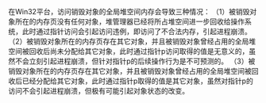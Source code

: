 在Win32平台，访问销毁对象的全局堆空间内存会导致三种情况：
（1）被销毁对象所在的内存页没有任何对象，堆管理器已经将所占堆空间进一步回收给操作系统，此时通过指针访问会引起访问违例，即访问了不合法内存，引起进程崩溃。
（2）被销毁对象所在的内存页存在其它对象，并且被销毁对象曾经占用的全局堆空间被回收后尚未分配给其它对象，此时通过指针p访问取得的值是无意义的，虽然不会立刻引起进程崩溃，但针对指针p的后续操作行为是不可预测的。
（3）被销毁对象所在的内存页存在其它对象，并且被销毁对象曾经占用的全局堆空间被回收后已经分配给其它对象，此时通过指针p取得的值是其它对象，虽然对指针p的访问不会引起进程崩溃，但极有可能引起对象状态的改变。


